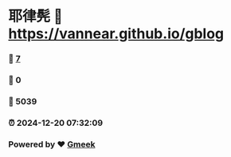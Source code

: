 # 耶律髡 :link: https://vannear.github.io/gblog 
### :page_facing_up: [7](https://vannear.github.io/gblog/tag.html) 
### :speech_balloon: 0 
### :hibiscus: 5039 
### :alarm_clock: 2024-12-20 07:32:09 
### Powered by :heart: [Gmeek](https://github.com/Meekdai/Gmeek)
